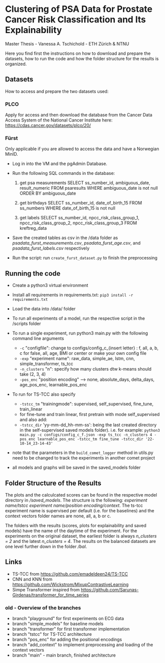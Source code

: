 # Clustering of PSA Data for Prostate Cancer Risk Classification and Its Explainability

Master Thesis - Vanessa A. Tschichold - ETH Zürich & NTNU

Here you find first the instructions on how to download and prepare the datasets, how to run the code and how the folder structure for the results is organized.

## Datasets

How to access and prepare the two datasets used:

### PLCO

Apply for access and then download the database from the Cancer Data Access System of the National Cancer Institute here: <https://cdas.cancer.gov/datasets/plco/20/>

### Fürst

Only applicable if you are allowed to access the data and have a Norwegian MinID. 

- Log in into the VM and the pgAdmin Database.
- Run the following SQL commands in the database:
  
  1. get psa measurements
     SELECT ss_number_id, ambiguous_date, result_numeric FROM psaresults
     WHERE ambiguous_date is not null
     ORDER BY ambiguous_date

  2. get birthdays
     SELECT ss_number_id, date_of_birth_15 FROM ss_numbers
     WHERE date_of_birth_15 is not null

  3. get labels
     SELECT ss_number_id, npcc_risk_class_group_1, npcc_risk_class_group_2, npcc_risk_class_group_3 FROM kreftreg_data

- Save the created tables as csv in the /data folder as _psadata_furst_measurements.csv_, _psadata_furst_age.csv_, and _psadata_furst_labels.csv_ respectively
- Run the script: run `create_furst_dataset.py` to finish the preprocessing

## Running the code

- Create a python3 virtual environment
- Install all requirements in requirements.txt: `pip3 install -r requirements.txt`
- Load the data into /data/ folder
- To run all experiments of a model, run the respective script in the /scripts folder
- To run a single experiment, run python3 main.py with the following command line arguments
  - `-c` "configfile": change to configs/config_c_{insert letter} : f, all, a, b, c for false, all, age, BMI or center or make your own config file 
  - `-exp` "experiment name":  raw_data, simple_ae, lstm, cnn, simple_transformer, ts_tcc
  - `-n_clusters` "n": specify how many clusters dtw k-means should take (2, 3, 4) 
  - `-pos_enc` "position encoding" --> none, absolute_days, delta_days, age_pos_enc, learnable_pos_enc
  
- To run for TS-TCC also specify
  - `-tstcc_tm` "trainingmode": supervised, self_supervised, fine_tune, train_linear
  - for fine-tune and train linear, first pretrain with mode self_supervised and also add:
  - `-tstcc_dir` 'yy-mm-dd_hh-mm-ss': being the last created directory in the self-supervised saved models folder). i.e. for example: `python3 main.py -c configs/config_c_f.json -exp ts_tcc -n_clusters 4 -pos_enc learnable_pos_enc -tstcc_tm fine_tune -tstcc_dir '22-10-14_23-14-43'`
- note that the parameters in the `build_comet_logger` method in utils.py need to be changed to track the experiments in another comet project

- all models and graphs will be saved in the saved_models folder

## Folder Structure of the Results
The plots and the calculcated scores can be found in the respective model directory in _/saved_models_. The structure is the following: _experiment name/tstcc experiment name/position encoding/context_.
The ts-tcc experiment name is supervised per default (i.e. for the baselines) and the context vectors folder names are none, all, a, b or c.

The folders with the results (scores, plots for explainability and saved models) have the name of the daytime of the experiment.
For the experiments on the original dataset, the earliest folder is always _n\_clusters = 2_ and the latest _n\_clusters = 4_. 
The results on the balanced datasets are one level further down in the folder _/bal_.



## Links

* TS-TCC from <https://github.com/emadeldeen24/TS-TCC>
* CNN and KNN from <https://github.com/Wickstrom/MixupContrastiveLearning>
* Simpe Transformer inspired from <https://github.com/Sarunas-Girdenas/transformer_for_time_series>

### old - Overview of the branches

* branch "playground" for first experiments on ECG data
* branch "simple_models" for baseline models
* branch "transformer" for first transformer implementation
* branch "tstcc" for TS-TCC architecture
* branch "pos_enc" for adding the positional encodings
* branch "add_context" to implement preprocessing and loading of the context vectors
* branch "main" - main branch, finished architecture
